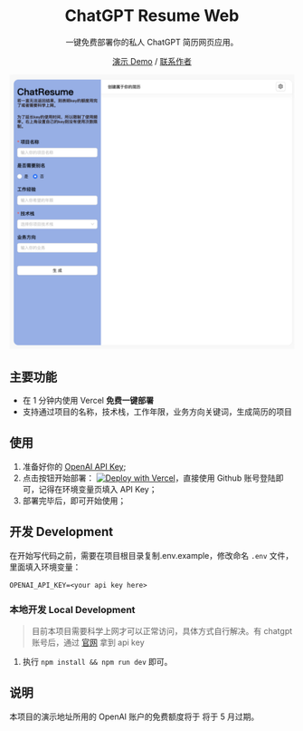 <div align="center">

<h1 align="center">ChatGPT Resume Web</h1>

一键免费部署你的私人 ChatGPT 简历网页应用。

[演示 Demo](https://chat-resume.vercel.app/) / [联系作者](https://raw.githubusercontent.com/calmound/chat-resume/main/public/wechat.png)

![主界面](./public/demo.png)

</div>

## 主要功能

- 在 1 分钟内使用 Vercel **免费一键部署**
- 支持通过项目的名称，技术栈，工作年限，业务方向关键词，生成简历的项目

## 使用

1. 准备好你的 [OpenAI API Key](https://platform.openai.com/account/api-keys);
2. 点击按钮开始部署：
   [![Deploy with Vercel](https://vercel.com/button)](https://vercel.com/new/clone?repository-url=https%3A%2F%2Fgithub.com%2FYidadaa%2FChatGPT-Next-Web&env=OPENAI_API_KEY&project-name=chatgpt-next-web&repository-name=ChatGPT-Next-Web)，直接使用 Github 账号登陆即可，记得在环境变量页填入 API Key；
3. 部署完毕后，即可开始使用；

## 开发 Development

在开始写代码之前，需要在项目根目录复制.env.example，修改命名 `.env` 文件，里面填入环境变量：

```
OPENAI_API_KEY=<your api key here>
```

### 本地开发 Local Development

> 目前本项目需要科学上网才可以正常访问，具体方式自行解决。有 chatgpt 账号后，通过 [官网](https://platform.openai.com) 拿到 api key

1. 执行 `npm install && npm run dev` 即可。

## 说明

本项目的演示地址所用的 OpenAI 账户的免费额度将于 将于 5 月过期。
